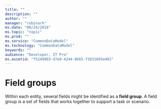 ```yaml
---
title: ""
description: ""
author: ""
manager: "robinarh"
ms.date: "08/24/2016"
ms.topic: "topic"
ms.prod: ""
ms.service: "CommonDataModel"
ms.technology: "CommonDataModel"
keywords: ""
audience: "Developer, IT Pro"
ms.assetid: "f5249803-d7e0-4244-8bb5-f3831695e402"
---
```


# Field groups

Within each entity, several fields might be identified as a **field group**. A field group is a set of fields that works together to support a task or scenario.
